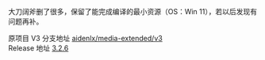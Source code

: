 
大刀阔斧删了很多，保留了能完成编译的最小资源（OS：Win 11），若以后发现有问题再补。

原项目 V3 分支地址 [aidenlx/media-extended/v3](https://github.com/aidenlx/media-extended/tree/v3)<br>
Release 地址 [3.2.6](https://github.com/aidenlx/media-extended/releases/tag/3.2.6)
